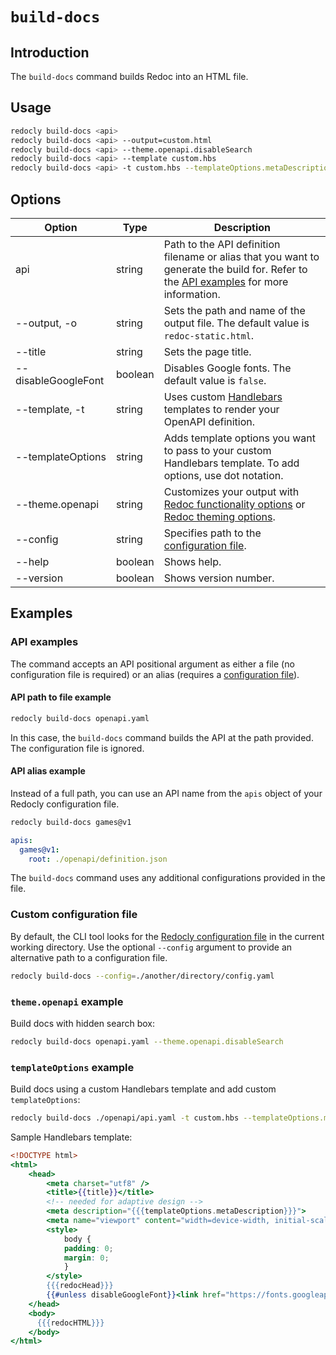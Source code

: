 # `build-docs`

## Introduction

The `build-docs` command builds Redoc into an HTML file.

## Usage

```bash
redocly build-docs <api>
redocly build-docs <api> --output=custom.html
redocly build-docs <api> --theme.openapi.disableSearch
redocly build-docs <api> --template custom.hbs
redocly build-docs <api> -t custom.hbs --templateOptions.metaDescription "Page meta description"
```

## Options

| Option              | Type    | Description                                                                                                                                                                                                                                             |
| ------------------- | ------- | ------------------------------------------------------------------------------------------------------------------------------------------------------------------------------------------------------------------------------------------------------- |
| api                 | string  | Path to the API definition filename or alias that you want to generate the build for. Refer to the [API examples](#api-examples) for more information.                                                                                                  |
| --output, -o        | string  | Sets the path and name of the output file. The default value is `redoc-static.html`.                                                                                                                                                                    |
| --title             | string  | Sets the page title.                                                                                                                                                                                                                                    |
| --disableGoogleFont | boolean | Disables Google fonts. The default value is `false`.                                                                                                                                                                                                    |
| --template, -t      | string  | Uses custom [Handlebars](https://handlebarsjs.com/) templates to render your OpenAPI definition.                                                                                                                                                        |
| --templateOptions   | string  | Adds template options you want to pass to your custom Handlebars template. To add options, use dot notation.                                                                                                                                            |
| --theme.openapi     | string  | Customizes your output with [Redoc functionality options](https://redocly.com/docs/api-reference-docs/configuration/functionality/) or [Redoc theming options](https://redocly.com/docs/api-reference-docs/configuration/theming/).                     |
| --config            | string  | Specifies path to the [configuration file](#custom-configuration-file).                                                                                                                                                                                 |
| --help              | boolean | Shows help.                                                                                                                                                                                                                                             |
| --version           | boolean | Shows version number.                                                                                                                                                                                                                                   |

## Examples

### API examples

The command accepts an API positional argument as either a file (no configuration file is required) or an alias (requires a [configuration file](#custom-configuration-file)).

#### API path to file example

```bash
redocly build-docs openapi.yaml
```

In this case, the `build-docs` command builds the API at the path provided.
The configuration file is ignored.

#### API alias example

Instead of a full path, you can use an API name from the `apis` object of your Redocly configuration file.

```bash Command
redocly build-docs games@v1
```

```yaml Configuration file
apis:
  games@v1:
    root: ./openapi/definition.json
```

The `build-docs` command uses any additional configurations provided in the file.

### Custom configuration file

By default, the CLI tool looks for the [Redocly configuration file](/docs/cli/configuration/index.mdx) in the current working directory. Use the optional `--config` argument to provide an alternative path to a configuration file.

```bash
redocly build-docs --config=./another/directory/config.yaml
```

### `theme.openapi` example

Build docs with hidden search box:

```bash
redocly build-docs openapi.yaml --theme.openapi.disableSearch
```

### `templateOptions` example

Build docs using a custom Handlebars template and add custom `templateOptions`:

```bash
redocly build-docs ./openapi/api.yaml -t custom.hbs --templateOptions.metaDescription "Page meta description"
```

Sample Handlebars template:

```handlebars
<!DOCTYPE html>
<html>
    <head>
        <meta charset="utf8" />
        <title>{{title}}</title>
        <!-- needed for adaptive design -->
        <meta description="{{{templateOptions.metaDescription}}}">
        <meta name="viewport" content="width=device-width, initial-scale=1">
        <style>
            body {
            padding: 0;
            margin: 0;
            }
        </style>
        {{{redocHead}}}
        {{#unless disableGoogleFont}}<link href="https://fonts.googleapis.com/css?family=Montserrat:300,400,700|Roboto:300,400,700" rel="stylesheet">{{/unless}}
    </head>
    <body>
      {{{redocHTML}}}
    </body>
</html>
```
